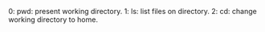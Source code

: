 0: pwd: present working directory.
1: ls: list files on directory.
2: cd: change working directory to home.